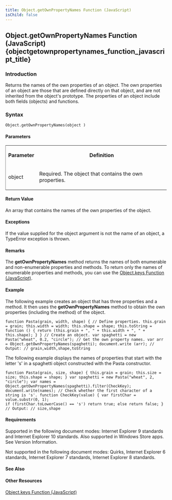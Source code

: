 ```yaml
---
title: Object.getOwnPropertyNames Function (JavaScript)
isChild: false
---
```


## Object.getOwnPropertyNames Function (JavaScript) {objectgetownpropertynames_function_javascript_title}

### Introduction 

 Returns the names of the own properties of an object. The own properties of an object are those that are defined directly on that object, and are not inherited from the object's prototype. The
properties of an object include both fields (objects) and functions.

### Syntax 

```
Object.getOwnPropertyNames(object )
```

#### Parameters 

<div id="parametersSection" class="section" name="collapseableSection" style="">
  <div class="caption"></div>
  <div class="tableSection">
    <table width="50%" cellspacing="2" cellpadding="5" frame="lhs">
      <tr>
        <th>
          <p xmlns:util="util">
            Parameter
          </p>
        </th>
        <th>
          <p xmlns:util="util">
            Definition
          </p>
        </th>
      </tr>
      <tr>
        <td>
          <p xmlns:util="util">
            <span class="parameter" sdata="paramReference">object</span>
          </p>
        </td>
        <td>
          <p xmlns:util="util">
            Required. The object that contains the own properties.
          </p>
        </td>
      </tr>
    </table>
  </div>
</div>

#### Return Value 

<div id="sectionSection0" class="section" name="collapseableSection" style="" expanded="true">
  <p xmlns:util="util">
    An array that contains the names of the own properties of the object.
  </p>
</div>

#### Exceptions 

<div id="ddueExceptionsSection" class="section" name="collapseableSection" style="">
  <p xmlns:util="util">
    If the value supplied for the <span class="parameter" sdata="paramReference">object</span> argument is not the name of an object, a <span sdata="langKeyword" value="TypeError"><span class=
    "keyword">TypeError</span></span> exception is thrown.
  </p>
</div>

#### Remarks 

<div id="languageReferenceRemarksSection" class="section" name="collapseableSection" style="">
  <p xmlns:util="util">
    The <b>getOwnPropertyNames</b> method returns the names of both enumerable and non-enumerable properties and methods. To return only the names of enumerable properties and methods, you can use
    the <span sdata="link"><a href="cf4a7daf-cf28-4467-bc6b-f7f106ec3876.htm">Object.keys Function (JavaScript)</a></span>.
  </p>
</div>

#### Example 

<p xmlns:util="util">
  The following example creates an object that has three properties and a method. It then uses the <b>getOwnPropertyNames</b> method to obtain the own properties (including the method) of the object.
</p>

```
function Pasta(grain, width, shape) { // Define properties. this.grain = grain; this.width = width; this.shape = shape; this.toString = function () { return (this.grain + ", " + this.width + ", " +
this.shape); } } // Create an object. var spaghetti = new Pasta("wheat", 0.2, "circle"); // Get the own property names. var arr = Object.getOwnPropertyNames(spaghetti); document.write (arr); //
Output: // grain,width,shape,toString
```

<p xmlns:util="util">
  The following example displays the names of properties that start with the letter 's' in a <span class="input">spaghetti</span> object constructed with the <span class="input">Pasta</span>
  constructor.
</p>

```
function Pasta(grain, size, shape) { this.grain = grain; this.size = size; this.shape = shape; } var spaghetti = new Pasta("wheat", 2, "circle"); var names =
Object.getOwnPropertyNames(spaghetti).filter(CheckKey); document.write(names); // Check whether the first character of a string is 's'. function CheckKey(value) { var firstChar = value.substr(0, 1);
if (firstChar.toLowerCase() == 's') return true; else return false; } // Output: // size,shape
```

#### Requirements 

<div id="requirementsTitleSection" class="section" name="collapseableSection" style="">
  <p xmlns:util="util"></p>
  <p>
    Supported in the following document modes: Internet Explorer 9 standards and Internet Explorer 10 standards. Also supported in Windows Store apps. See Version Information.
  </p>
  <p>
    Not supported in the following document modes: Quirks, Internet Explorer 6 standards, Internet Explorer 7 standards, Internet Explorer 8 standards.
  </p>
</div>

#### See Also 

<div id="seeAlsoSection" class="section" name="collapseableSection" style="">
  <h4 class="subHeading">
    Other Resources
  </h4>
  <div class="seeAlsoStyle">
    <span sdata="link" xmlns:util="util"><a href="cf4a7daf-cf28-4467-bc6b-f7f106ec3876.htm">Object.keys Function (JavaScript)</a></span>
  </div>
</div>

